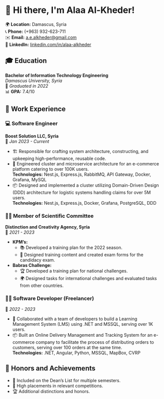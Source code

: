 # 👋 Hi there, I'm Alaa Al-Kheder!

🌍 **Location:** Damascus, Syria  
📞 **Phone:** (+963) 932-623-711  
✉️ **Email:** a.e.alkheder@gmail.com  
🔗 **LinkedIn:** [linkedin.com/in/alaa-alkheder](https://www.linkedin.com/in/alaa-alkheder/)

## 🎓 Education

**Bachelor of Information Technology Engineering**  
*Damascus University, Syria*  
📅 *Graduated in 2022*  
📊 **GPA:** 7.4/10

## 💼 Work Experience

### 💻 Software Engineer  
**Boost Solution LLC, Syria**  
📅 *Jan 2023 - Current*

- 🏗️ Responsible for crafting system architecture, constructing, and upkeeping high-performance, reusable code.
- 🚀 Engineered cluster and microservice architecture for an e-commerce platform catering to over 100K users.  
  **Technologies:** Nest.js, Express.js, RabbitMQ, API Gateway, Docker, Grafana, MySQL
- 📦 Designed and implemented a cluster utilizing Domain-Driven Design (DDD) architecture for logistic systems handling claims for over 5M users.  
  **Technologies:** Nest.js, Express.js, Docker, Grafana, PostgreSQL, DDD

### 🧑‍🔬 Member of Scientific Committee  
**Distinction and Creativity Agency, Syria**  
📅 *2021 - 2023*

- **KPM’s:**
  - 📚 Developed a training plan for the 2022 season.
  - 📝 Designed training content and created exam forms for the candidacy exam.
- **Babras Challenge:**
  - 🏆 Developed a training plan for national challenges.
  - 🌍 Designed tasks for international challenges and evaluated tasks from other countries.

### 👨‍💻 Software Developer (Freelancer)  
📅 *2022 - 2023*

- 🤝 Collaborated with a team of developers to build a Learning Management System (LMS) using .NET and MSSQL, serving over 1K users.
- 📦 Built an Online Delivery Management and Tracking System for an e-commerce company to facilitate the process of distributing orders to customers, serving over 100 orders at the same time.  
  **Technologies:** .NET, Angular, Python, MSSQL, MapBox, CVRP

## 🏅 Honors and Achievements

- 🌟 Included on the Dean’s List for multiple semesters.
- 🥇 High placements in relevant competitions.
- 🏆 Additional distinctions and honors.
